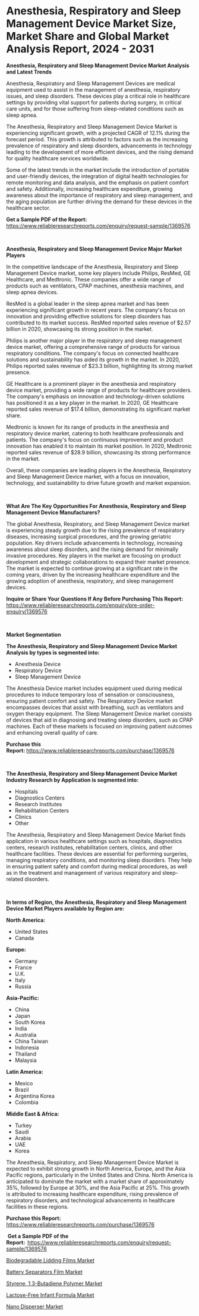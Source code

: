 <p><h1>Anesthesia, Respiratory and Sleep Management Device Market Size, Market Share and Global Market Analysis Report, 2024 - 2031</h1></p><p><strong>Anesthesia, Respiratory and Sleep Management Device Market Analysis and Latest Trends</strong></p>
<p><p>Anesthesia, Respiratory and Sleep Management Devices are medical equipment used to assist in the management of anesthesia, respiratory issues, and sleep disorders. These devices play a critical role in healthcare settings by providing vital support for patients during surgery, in critical care units, and for those suffering from sleep-related conditions such as sleep apnea.</p><p>The Anesthesia, Respiratory and Sleep Management Device Market is experiencing significant growth, with a projected CAGR of 12.1% during the forecast period. This growth is attributed to factors such as the increasing prevalence of respiratory and sleep disorders, advancements in technology leading to the development of more efficient devices, and the rising demand for quality healthcare services worldwide.</p><p>Some of the latest trends in the market include the introduction of portable and user-friendly devices, the integration of digital health technologies for remote monitoring and data analysis, and the emphasis on patient comfort and safety. Additionally, increasing healthcare expenditure, growing awareness about the importance of respiratory and sleep management, and the aging population are further driving the demand for these devices in the healthcare sector.</p></p>
<p><strong>Get a Sample PDF of the Report:&nbsp;</strong> <a href="https://www.reliableresearchreports.com/enquiry/request-sample/1369576">https://www.reliableresearchreports.com/enquiry/request-sample/1369576</a></p>
<p>&nbsp;</p>
<p><strong>Anesthesia, Respiratory and Sleep Management Device Major Market Players</strong></p>
<p><p>In the competitive landscape of the Anesthesia, Respiratory and Sleep Management Device market, some key players include Philips, ResMed, GE Healthcare, and Medtronic. These companies offer a wide range of products such as ventilators, CPAP machines, anesthesia machines, and sleep apnea devices.</p><p>ResMed is a global leader in the sleep apnea market and has been experiencing significant growth in recent years. The company's focus on innovation and providing effective solutions for sleep disorders has contributed to its market success. ResMed reported sales revenue of $2.57 billion in 2020, showcasing its strong position in the market.</p><p>Philips is another major player in the respiratory and sleep management device market, offering a comprehensive range of products for various respiratory conditions. The company's focus on connected healthcare solutions and sustainability has aided its growth in the market. In 2020, Philips reported sales revenue of $23.3 billion, highlighting its strong market presence.</p><p>GE Healthcare is a prominent player in the anesthesia and respiratory device market, providing a wide range of products for healthcare providers. The company's emphasis on innovation and technology-driven solutions has positioned it as a key player in the market. In 2020, GE Healthcare reported sales revenue of $17.4 billion, demonstrating its significant market share.</p><p>Medtronic is known for its range of products in the anesthesia and respiratory device market, catering to both healthcare professionals and patients. The company's focus on continuous improvement and product innovation has enabled it to maintain its market position. In 2020, Medtronic reported sales revenue of $28.9 billion, showcasing its strong performance in the market.</p><p>Overall, these companies are leading players in the Anesthesia, Respiratory and Sleep Management Device market, with a focus on innovation, technology, and sustainability to drive future growth and market expansion.</p></p>
<p>&nbsp;</p>
<p><strong>What Are The Key Opportunities For Anesthesia, Respiratory and Sleep Management Device Manufacturers?</strong></p>
<p><p>The global Anesthesia, Respiratory, and Sleep Management Device market is experiencing steady growth due to the rising prevalence of respiratory diseases, increasing surgical procedures, and the growing geriatric population. Key drivers include advancements in technology, increasing awareness about sleep disorders, and the rising demand for minimally invasive procedures. Key players in the market are focusing on product development and strategic collaborations to expand their market presence. The market is expected to continue growing at a significant rate in the coming years, driven by the increasing healthcare expenditure and the growing adoption of anesthesia, respiratory, and sleep management devices.</p></p>
<p><strong>Inquire or Share Your Questions If Any Before Purchasing This Report:</strong> <a href="https://www.reliableresearchreports.com/enquiry/pre-order-enquiry/1369576">https://www.reliableresearchreports.com/enquiry/pre-order-enquiry/1369576</a></p>
<p>&nbsp;</p>
<p><strong>Market Segmentation</strong></p>
<p><strong>The Anesthesia, Respiratory and Sleep Management Device Market Analysis by types is segmented into:</strong></p>
<p><ul><li>Anesthesia Device</li><li>Respiratory Device</li><li>Sleep Management Device</li></ul></p>
<p><p>The Anesthesia Device market includes equipment used during medical procedures to induce temporary loss of sensation or consciousness, ensuring patient comfort and safety. The Respiratory Device market encompasses devices that assist with breathing, such as ventilators and oxygen therapy equipment. The Sleep Management Device market consists of devices that aid in diagnosing and treating sleep disorders, such as CPAP machines. Each of these markets is focused on improving patient outcomes and enhancing overall quality of care.</p></p>
<p><strong>Purchase this Report:&nbsp;</strong><a href="https://www.reliableresearchreports.com/purchase/1369576">https://www.reliableresearchreports.com/purchase/1369576</a></p>
<p>&nbsp;</p>
<p><strong>The Anesthesia, Respiratory and Sleep Management Device Market Industry Research by Application is segmented into:</strong></p>
<p><ul><li>Hospitals</li><li>Diagnostics Centers</li><li>Research Institutes</li><li>Rehabilitation Centers</li><li>Clinics</li><li>Other</li></ul></p>
<p><p>The Anesthesia, Respiratory and Sleep Management Device Market finds application in various healthcare settings such as hospitals, diagnostics centers, research institutes, rehabilitation centers, clinics, and other healthcare facilities. These devices are essential for performing surgeries, managing respiratory conditions, and monitoring sleep disorders. They help in ensuring patient safety and comfort during medical procedures, as well as in the treatment and management of various respiratory and sleep-related disorders.</p></p>
<p>&nbsp;</p>
<p><strong>In terms of Region, the Anesthesia, Respiratory and Sleep Management Device Market Players available by Region are:</strong></p>
<p>
    <p> <strong> North America: </strong>
        <ul>
            <li>United States</li>
            <li>Canada</li>
        </ul>
        </p> 
    <p> <strong> Europe: </strong>
        <ul>
            <li>Germany</li>
            <li>France</li>
            <li>U.K.</li>
            <li>Italy</li>
            <li>Russia</li>
        </ul>
        </p> 
    <p> <strong> Asia-Pacific: </strong>
        <ul>
            <li>China</li>
            <li>Japan</li>
            <li>South Korea</li>
            <li>India</li>
            <li>Australia</li>
            <li>China Taiwan</li>
            <li>Indonesia</li>
            <li>Thailand</li>
            <li>Malaysia</li>
        </ul>
        </p> 
    <p> <strong> Latin America: </strong>
        <ul>
            <li>Mexico</li>
            <li>Brazil</li>
            <li>Argentina Korea</li>
            <li>Colombia</li>
        </ul>
        </p> 
    <p> <strong> Middle East & Africa: </strong>
        <ul>
            <li>Turkey</li>
            <li>Saudi</li>
            <li>Arabia</li>
            <li>UAE</li>
            <li>Korea</li>
        </ul>
    </p>
    </p>
<p><p>The Anesthesia, Respiratory, and Sleep Management Device Market is expected to exhibit strong growth in North America, Europe, and the Asia Pacific regions, particularly in the United States and China. North America is anticipated to dominate the market with a market share of approximately 35%, followed by Europe at 30%, and the Asia Pacific at 25%. This growth is attributed to increasing healthcare expenditure, rising prevalence of respiratory disorders, and technological advancements in healthcare facilities in these regions.</p></p>
<p><strong>Purchase this Report: </strong><a href="https://www.reliableresearchreports.com/purchase/1369576">https://www.reliableresearchreports.com/purchase/1369576</a></p>
<p>&nbsp;<strong>Get a Sample PDF of the Report:&nbsp;&nbsp;</strong><a href="https://www.reliableresearchreports.com/enquiry/request-sample/1369576">https://www.reliableresearchreports.com/enquiry/request-sample/1369576</a></p>
<p><strong></strong></p>
<p><p><a href="https://issuu.com/reportprime-2/docs/biodegradable-lidding-films-market-size-2030.pptx">Biodegradable Lidding Films Market</a></p><p><a href="https://issuu.com/reportprime-2/docs/battery-separators-film-market-size-2030.pptx">Battery Separators Film Market</a></p><p><a href="https://github.com/elizabethdagraca/Market-Research-Report-List-1/blob/main/styrene-13-butadiene-polymer-market.md">Styrene, 1,3-Butadiene Polymer Market</a></p><p><a href="https://github.com/zjyglelu/Market-Research-Report-List-1/blob/main/lactose-free-infant-formula-market.md">Lactose-Free Infant Formula Market</a></p><p><a href="https://medium.com/@sarahchavez1995/nano-disperser-market-furnishes-information-on-market-share-market-trends-and-market-growth-d02ee393c202">Nano Disperser Market</a></p></p>